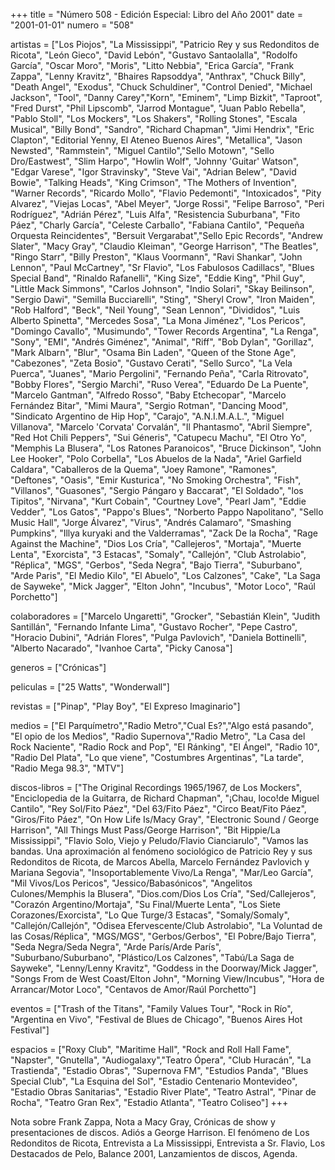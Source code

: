 +++
title = "Número 508 - Edición Especial: Libro del Año 2001"
date = "2001-01-01"
numero = "508"

artistas = ["Los Piojos", "La Mississippi", "Patricio Rey y sus Redonditos de Ricota", "León Gieco", "David Lebón",  "Gustavo Santaolalla", "Rodolfo García", "Oscar Moro", "Moris", "Litto Nebbia", "Erica García", "Frank Zappa", "Lenny Kravitz", "Bhaires Rapsoddya", "Anthrax", "Chuck Billy", "Death Angel", "Exodus", "Chuck Schuldiner", "Control Denied", "Michael Jackson", "Tool", "Danny Carey","Korn", "Eminem", "Limp Bizkit", "Taproot", "Fred Durst", "Phil Lipscomb", "Jarrod Montague", "Juan Pablo Rebella", "Pablo Stoll", "Los Mockers", "Los Shakers", "Rolling Stones", "Escala Musical", "Billy Bond", "Sandro", "Richard Chapman", "Jimi Hendrix", "Eric Clapton", "Editorial Yenny, El Ateneo Buenos Aires", "Metallica", "Jason Newsted", "Rammstein", "Miguel Cantilo","Sello Motown", "Sello Dro/Eastwest", "Slim Harpo", "Howlin Wolf", "Johnny 'Guitar' Watson", "Edgar Varese", "Igor Stravinsky", "Steve Vai", "Adrian Belew", "David Bowie", "Talking Heads", "King Crimson", "The Mothers of Invention", "Warner Records", "Ricardo Mollo", "Flavio Pedemonti", "Intoxicados", "Pity Alvarez", "Viejas Locas", "Abel Meyer", "Jorge Rossi", "Felipe Barroso", "Peri Rodríguez", "Adrián Pérez",  "Luis Alfa", "Resistencia Suburbana", "Fito Páez", "Charly García", "Celeste Carballo", "Fabiana Cantilo", "Pequeña Orquesta Reincidentes", "Bersuit Vergarabat","Sello Epic Records", "Andrew Slater", "Macy Gray", "Claudio Kleiman", "George Harrison", "The Beatles", "Ringo Starr", "Billy Preston", "Klaus Voormann", "Ravi Shankar", "John Lennon", "Paul McCartney", "Sr Flavio", "Los Fabulosos Cadillacs", "Blues Special Band", "Rinaldo Rafanelli", "King Size", "Eddie King", "Phil Guy", "Little Mack Simmons", "Carlos Johnson", "Indio Solari", "Skay Beilinson", "Sergio Dawi", "Semilla Bucciarelli", "Sting", "Sheryl Crow", "Iron Maiden", "Rob Halford", "Beck", "Neil Young", "Sean Lennon", "Divididos", "Luis Alberto Spinetta", "Mercedes Sosa", "La Mona Jiménez", "Los Pericos", "Domingo Cavallo", "Musimundo", "Tower Records Argentina", "La Renga", "Sony", "EMI", "Andrés Giménez", "Animal", "Riff", "Bob Dylan", "Gorillaz", "Mark Albarn", "Blur", "Osama Bin Laden", "Queen of the Stone Age", "Cabezones", "Zeta Bosio", "Gustavo Cerati", "Sello Surco", "La Vela Puerca", "Juanes", "Mario Pergolini", "Fernando Peña", "Carla Ritrovato", "Bobby Flores", "Sergio Marchi", "Ruso Verea", "Eduardo De La Puente", "Marcelo Gantman", "Alfredo Rosso", "Baby Etchecopar", "Marcelo Fernández Bitar", "Mimi Maura", "Sergio Rotman", "Dancing Mood", "Sindicato Argentino de Hip Hop", "Carajo", "A.N.I.M.A.L.", "Miguel Villanova", "Marcelo 'Corvata' Corvalán", "Il Phantasmo", "Abril Siempre", "Red Hot Chili Peppers", "Sui Géneris", "Catupecu Machu", "El Otro Yo", "Memphis La Blusera", "Los Ratones Paranoicos", "Bruce Dickinson", "John Lee Hooker", "Polo Corbella", "Los Abuelos de la Nada", "Ariel Garfield Caldara", "Caballeros de la Quema", "Joey Ramone", "Ramones", "Deftones", "Oasis", "Emir Kusturica", "No Smoking Orchestra", "Fish", "Villanos", "Guasones", "Sergio Pángaro y Baccarat", "El Soldado", "los Tipitos", "Nirvana", "Kurt Cobain", "Courtney Love", "Pearl Jam", "Eddie Vedder", "Los Gatos", "Pappo's Blues", "Norberto Pappo Napolitano", "Sello Music Hall", "Jorge Álvarez", "Virus", "Andrés Calamaro", "Smashing Pumpkins", "Illya kuryaki and the Valderramas", "Zack De la Rocha", "Rage Against the Machine", "Dios Los Cría", "Callejeros", "Mortaja", "Muerte Lenta", "Exorcista", "3 Estacas", "Somaly", "Callejón", "Club Astrolabio", "Réplica", "MGS", "Gerbos", "Seda Negra", "Bajo Tierra", "Suburbano", "Arde Paris", "El Medio Kilo", "El Abuelo", "Los Calzones", "Cake", "La Saga de Sayweke", "Mick Jagger", "Elton John", "Incubus", "Motor Loco", "Raúl Porchetto"]

colaboradores = ["Marcelo Ungaretti", "Grocker", "Sebastián Klein", "Judith Santillán", "Fernando Infante Lima", "Gustavo Rocher", "Pepe Castro", "Horacio Dubini", "Adrián Flores", "Pulga Pavlovich", "Daniela Bottinelli", "Alberto Nacarado", "Ivanhoe Carta", "Picky Canosa"]

generos = ["Crónicas"]

peliculas = ["25 Watts", "Wonderwall"] 

revistas = ["Pinap", "Play Boy", "El Expreso Imaginario"]

medios = ["El Parquímetro","Radio Metro","Cual Es?","Algo está pasando", "El opio de los Medios", "Radio Supernova","Radio Metro", "La Casa del Rock Naciente", "Radio Rock and Pop", "El Ránking", "El Ángel", "Radio 10", "Radio Del Plata", "Lo que viene", "Costumbres Argentinas", "La tarde", "Radio Mega 98.3", "MTV"]

discos-libros = ["The Original Recordings 1965/1967, de Los Mockers", "Enciclopedia de la Guitarra, de Richard Chapman", "¡Chau, loco!de Miguel Cantilo", "Rey Sol/Fito Páez", "Del 63/Fito Páez", "Circo Beat/Fito Páez", "Giros/Fito Páez", "On How Life Is/Macy Gray", "Electronic Sound / George Harrison", "All Things Must Pass/George Harrison", "Bit Hippie/La Mississippi", "Flavio Solo, Viejo y Peludo/Flavio Cianciarulo", "Vamos las bandas. Una aproximación al fenómeno sociológico de Patricio Rey y sus Redonditos de Ricota, de Marcos Abella, Marcelo Fernández Pavlovich y Mariana Segovia", "Insoportablemente Vivo/La Renga", "Mar/Leo García", "Mil Vivos/Los Pericos", "Jessico/Babasónicos", "Angelitos Culones/Memphis la Blusera", "Dios.com/Dios Los Cría", "Sed/Callejeros", "Corazón Argentino/Mortaja", "Su Final/Muerte Lenta", "Los Siete Corazones/Exorcista", "Lo Que Turge/3 Estacas", "Somaly/Somaly", "Callejón/Callejón", "Odisea Efervescente/Club Astrolabio", "La Voluntad de las Cosas/Réplica", "MGS/MGS", "Gerbos/Gerbos", "El Pobre/Bajo Tierra", "Seda Negra/Seda Negra", "Arde París/Arde París", "Suburbano/Suburbano", "Plástico/Los Calzones", "Tabú/La Saga de Sayweke", "Lenny/Lenny Kravitz", "Goddess in the Doorway/Mick Jagger", "Songs From de West Coast/Elton John", "Morning View/Incubus", "Hora de Arrancar/Motor Loco", "Centavos de Amor/Raúl Porchetto"]

eventos = ["Trash of the Titans", "Family Values Tour", "Rock in Río", "Argentina en Vivo", "Festival de Blues de Chicago", "Buenos Aires Hot Festival"]

espacios = ["Roxy Club", "Maritime Hall", "Rock and Roll Hall Fame", "Napster", "Gnutella", "Audiogalaxy","Teatro Ópera", "Club Huracán", "La Trastienda", "Estadio Obras", "Supernova FM", "Estudios Panda", "Blues Special Club", "La Esquina del Sol", "Estadio Centenario Montevideo", "Estadio Obras Sanitarias", "Estadio River Plate", "Teatro Astral", "Pinar de Rocha", "Teatro Gran Rex", "Estadio Atlanta", "Teatro Coliseo"]
+++

Nota sobre Frank Zappa, Nota a Macy Gray, Crónicas de show y presentaciones de discos. Adiós a George Harrison. El fenómeno de Los Redonditos de Ricota, Entrevista a La Mississippi, Entrevista a Sr. Flavio, Los Destacados de Pelo, Balance 2001, Lanzamientos de discos, Agenda.
